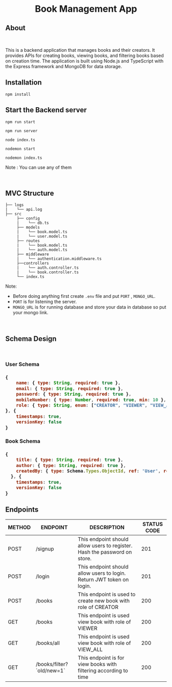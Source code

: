 <h1 align="center">Book Management App</h1>

## About

<br>

This is a backend application that manages books and their creators. It provides APIs for creating books, viewing books, and filtering books based on creation time. The application is built using Node.js and TypeScript with the Express framework and MongoDB for data storage.
<br>

## Installation

```
npm install
```

## Start the Backend server 

```
npm run start

npm run server

node index.ts

nodemon start

nodemon index.ts
```

Note : You can use any of them 

<br>

##  MVC Structure

```
├── logs
|    └── api.log
├── src
     ├── config
     |    └── db.ts
     ├── models
     |    └── book.model.ts
     |    └── user.model.ts
     ├── routes
     |    └── book.model.ts
     |    └── auth.model.ts
     ├── middleware
     |    └── authentication.middleware.ts
     ├──controllers
     |    └── auth.controller.ts
     |    └── book.controller.ts
     └── index.ts
```
Note: 

- Before doing anything first create `.env` file and put `PORT` , `MONGO_URL`.
- `PORT` is for listening the server.
- `MONGO_URL` is for running database and store your data in database so put your mongo link.

<br>

## Schema Design

<br>

<h3><strong>User Schema</strong><h3>

```js
{
    name: { type: String, required: true },
    email: { type: String, required: true },
    password: { type: String, required: true },
    mobileNumber: { type: Number, required: true, min: 10 },
    role: { type: String, enum: ["CREATOR", "VIEWER", "VIEW_ALL"], required: true }
}, {
    timestamps: true,
    versionKey: false
}
```

<h3><strong>Book Schema</strong><h3>

```js
{
    title: { type: String, required: true },
    author: { type: String, required: true },
    createdBy: { type: Schema.Types.ObjectId, ref: 'User', required: true }
  }, {
    timestamps: true,
    versionKey: false
}
```

## Endpoints

<table>
    <thead>
        <tr>
            <th>METHOD</th>
            <th>ENDPOINT</th>
            <th>DESCRIPTION</th>
            <th>STATUS CODE</th>
        </tr>
    </thead>
    <tbody>
        <tr>
            <td>POST</td>
            <td>/signup</td>
            <td>This endpoint should allow users to register. Hash the password on store.</td>
            <td>201</td>
        </tr>
        <tr>
            <td>POST</td>
            <td>/login</td>
            <td>This endpoint should allow users to login. Return JWT token on login.</td>
            <td>201</td>
        </tr>
        <tr>
            <td>POST</td>
            <td>/books</td>
            <td>This endpoint is used to create new book with role of CREATOR</td>
            <td>200</td>
        </tr>
        <tr>
            <td>GET</td>
            <td>/books</td>
            <td>This endpoint is used view book with role of VIEWER</td>
            <td>200</td>
        </tr>
        <tr>
            <td>GET</td>
            <td>/books/all</td>
            <td>This endpoint is used view book with role of VIEW_ALL</td>
            <td>200</td>
        </tr>
        <tr>
            <td>GET</td>
            <td>/books/filter?`old/new=1`</td>
            <td>This endpoint is for view books with filtering according to time</td>
            <td>200</td>
        </tr> 
    </tbody>
</table>
